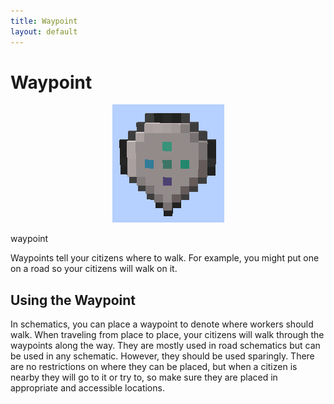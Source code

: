```yaml
---
title: Waypoint
layout: default
---
```

# Waypoint

<div class="infobox box text-center">
    <p style="text-align:center;"><img src="../../assets/images/items/waypoint.png" alt="Waypoint"></p>
    <recipe>waypoint</recipe>
</div>

Waypoints tell your citizens where to walk. For example, you might put one on a road so your citizens will walk on it.
<br>

## Using the Waypoint

In schematics, you can place a waypoint to denote where workers should walk. When traveling from place to place, your citizens will walk through the waypoints along the way. They are mostly used in road schematics but can be used in any schematic. However, they should be used sparingly. There are no restrictions on where they can be placed, but when a citizen is nearby they will go to it or try to, so make sure they are placed in appropriate and accessible locations. 
